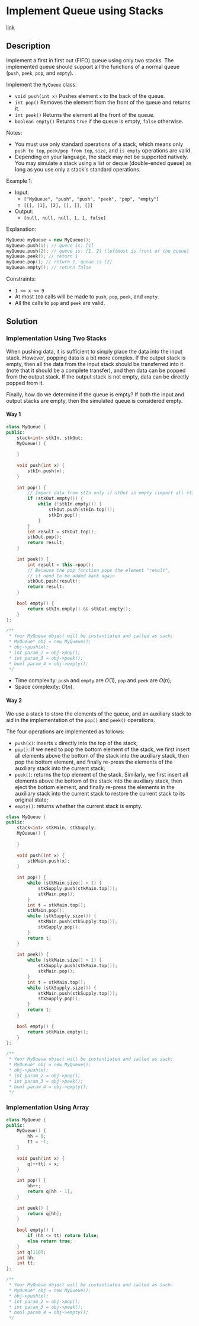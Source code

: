 # Implement Queue using Stacks

[link](https://leetcode.com/problems/implement-queue-using-stacks/description/)

## Description

Implement a first in first out (FIFO) queue using only two stacks. The implemented queue should support all the functions of a normal queue (`push`, `peek`, `pop`, and `empty`).

Implement the `MyQueue` class:

- `void push(int x)` Pushes element `x` to the back of the queue.
- `int pop()` Removes the element from the front of the queue and returns it.
- `int peek()` Returns the element at the front of the queue.
- `boolean empty()` Returns `true` if the queue is empty, `false` otherwise.

Notes:

- You must use only standard operations of a stack, which means only `push to top`, `peek/pop from top`, `size`, and `is empty` operations are valid.
- Depending on your language, the stack may not be supported natively. You may simulate a stack using a list or deque (double-ended queue) as long as you use only a stack's standard operations.

Example 1:

- Input:
    - `["MyQueue", "push", "push", "peek", "pop", "empty"]`
    - `[[], [1], [2], [], [], []]`
- Output:
    - `[null, null, null, 1, 1, false]`

Explanation:

```C++
MyQueue myQueue = new MyQueue();
myQueue.push(1); // queue is: [1]
myQueue.push(2); // queue is: [1, 2] (leftmost is front of the queue)
myQueue.peek(); // return 1
myQueue.pop(); // return 1, queue is [2]
myQueue.empty(); // return false
```

Constraints:

- `1 <= x <= 9`
- At most `100` calls will be made to `push`, `pop`, `peek`, and `empty`.
- All the calls to `pop` and `peek` are valid.

## Solution

### Implementation Using Two Stacks

When pushing data, it is sufficient to simply place the data into the input stack. However, popping data is a bit more complex. If the output stack is empty, then all the data from the input stack should be transferred into it (note that it should be a complete transfer), and then data can be popped from the output stack. If the output stack is not empty, data can be directly popped from it.

Finally, how do we determine if the queue is empty? If both the input and output stacks are empty, then the simulated queue is considered empty.

#### Way 1

```C++
class MyQueue {
public:
    stack<int> stkIn, stkOut;
    MyQueue() {
        
    }
    
    void push(int x) {
        stkIn.push(x);
    }
    
    int pop() {
        // Import data from stIn only if stOut is empty (import all stIn data)
        if (stkOut.empty()) {
            while (!stkIn.empty()) {
                stkOut.push(stkIn.top());
                stkIn.pop();
            }
        }
        int result = stkOut.top();
        stkOut.pop();
        return result;
    }
    
    int peek() {
        int result = this->pop();
        // Because the pop function pops the element "result",
        // it need to be added back again
        stkOut.push(result);
        return result;
    }
    
    bool empty() {
        return stkIn.empty() && stkOut.empty();
    }
};

/**
 * Your MyQueue object will be instantiated and called as such:
 * MyQueue* obj = new MyQueue();
 * obj->push(x);
 * int param_2 = obj->pop();
 * int param_3 = obj->peek();
 * bool param_4 = obj->empty();
 */
```

- Time complexity: `push` and `empty` are $O(1)$, `pop` and `peek` are $O(n)$;
- Space complexity: $O(n)$.

#### Way 2

We use a stack to store the elements of the queue, and an auxiliary stack to aid in the implementation of the `pop()` and `peek()` operations.

The four operations are implemented as follows:

- `push(x)`: inserts `x` directly into the top of the stack;
- `pop()`: if we need to pop the bottom element of the stack, we first insert all elements above the bottom of the stack into the auxiliary stack, then pop the bottom element, and finally re-press the elements of the auxiliary stack into the current stack;
- `peek()`: returns the top element of the stack. Similarly, we first insert all elements above the bottom of the stack into the auxiliary stack, then eject the bottom element, and finally re-press the elements in the auxiliary stack into the current stack to restore the current stack to its original state;
- `empty()`: returns whether the current stack is empty.

```C++
class MyQueue {
public:
    stack<int> stkMain, stkSupply;
    MyQueue() {
        
    }
    
    void push(int x) {
        stkMain.push(x);
    }
    
    int pop() {
        while (stkMain.size() > 1) {
            stkSupply.push(stkMain.top());
            stkMain.pop();
        }
        int t = stkMain.top();
        stkMain.pop();
        while (stkSupply.size()) {
            stkMain.push(stkSupply.top());
            stkSupply.pop();
        }
        return t;
    }
    
    int peek() {
        while (stkMain.size() > 1) {
            stkSupply.push(stkMain.top());
            stkMain.pop();
        }
        int t = stkMain.top();
        while (stkSupply.size()) {
            stkMain.push(stkSupply.top());
            stkSupply.pop();
        }
        return t;
    }
    
    bool empty() {
        return stkMain.empty();
    }
};

/**
 * Your MyQueue object will be instantiated and called as such:
 * MyQueue* obj = new MyQueue();
 * obj->push(x);
 * int param_2 = obj->pop();
 * int param_3 = obj->peek();
 * bool param_4 = obj->empty();
 */
```

### Implementation Using Array

```C++
class MyQueue {
public:
    MyQueue() {
        hh = 0;
        tt = -1;
    }
    
    void push(int x) {
        q[++tt] = x;
    }
    
    int pop() {
        hh++;
        return q[hh - 1];
    }
    
    int peek() {
        return q[hh];
    }
    
    bool empty() {
        if (hh <= tt) return false;
        else return true;
    }
    int q[110];
    int hh;
    int tt;
};

/**
 * Your MyQueue object will be instantiated and called as such:
 * MyQueue* obj = new MyQueue();
 * obj->push(x);
 * int param_2 = obj->pop();
 * int param_3 = obj->peek();
 * bool param_4 = obj->empty();
 */
```
